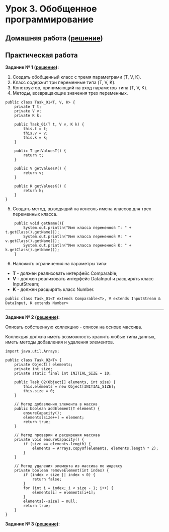 
# Урок 3. Обобщенное программирование

## Домашняя работа ([решение]())


## Практическая работа 

**Задание № 1 ([решение](https://github.com/olgashenkel/GeekBrains-technological_specialization/blob/main/02.%20Java%20Development%20Kit/Seminar_03/seminar_03/src/main/java/seminar_03/Task_01.java)):**
1. Создать обобщенный класс с тремя параметрами (T, V, K). 
2. Класс содержит три переменные типа (T, V, K).
3. Конструктор, принимающий на вход параметры типа (T, V, K).
4. Методы, возвращающие значения трех переменных.

```
public class Task_01<T, V, K> {
    private T t;
    private V v;
    private K k;

    public Task_01(T t, V v, K k) {
        this.t = t;
        this.v = v;
        this.k = k;
    }

    public T getValuesT() {
        return t;
    }

    public V getValuesV() {
        return v;
    }

    public K getValuesK() {
        return k;
    }
}
```

5. Создать метод, выводящий на консоль имена классов для трех переменных класса.

```
    public void getName(){
        System.out.println("Имя класса переменной T: " + t.getClass().getName());
        System.out.println("Имя класса переменной V: " + v.getClass().getName());
        System.out.println("Имя класса переменной K: " + k.getClass().getName());
    }
```

6. Наложить ограничения на параметры типа:

- **T** - должен реализовать интерфейс Comparable;
- **V** - должен реализовать интерфейс DataInput и расширять класс InputStream;
- **K** - должен расширять класс Number.
```
public class Task_01<T extends Comparable<T>, V extends InputStream & DataInput, K extends Number>
```

---

**Задание № 2 ([решение](https://github.com/olgashenkel/GeekBrains-technological_specialization/blob/main/02.%20Java%20Development%20Kit/Seminar_03/seminar_03/src/main/java/seminar_03/Task_02.java)):**

Описать собственную коллекцию - список на основе массива.

Коллекция должна иметь возможность хранить любые типы данных, иметь методы добавления и удаления элементов.

```
import java.util.Arrays;

public class Task_02<T> {
    private Object[] elements;
    private int size;
    private static final int INITIAL_SIZE = 10;

    public Task_02(Object[] elements, int size) {
        this.elements = new Object[INITIAL_SIZE];
        this.size = 0;
    }

    // Метод добавления элемента в массив
    public boolean addElement(T element) {
        ensureCapacity();
        elements[size++] = element;
        return true;
    }

    // Метод проверки и расширения массива
    private void ensureCapacity() {
        if (size == elements.length) {
            elements = Arrays.copyOf(elements, elements.length * 2);
        }
    }

    // Метод удаления элемента из массива по индексу
    private boolean removeElement(int index) {
        if (index > size || index < 0) {
            return false;
        }
        for (int i = index; i < size - 1; i++) {
            elements[i] = elements[i+1];
        }
        elements[--size] = null;
        return true;
    }
}
```

**Задание № 3 ([решение](https://github.com/olgashenkel/GeekBrains-technological_specialization/blob/main/02.%20Java%20Development%20Kit/Seminar_03/seminar_03/src/main/java/seminar_03/Task_03.java)):**
